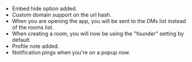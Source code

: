 - Embed hide option added.
- Custom domain support on the url hash.
- When you are opening the app, you will be sent to the DMs list instead of the rooms list.
- When creating a room, you will now be using the "founder" setting by default.
- Profile note added.
- Notification pings when you're on a popup now.

